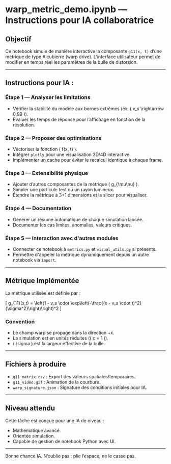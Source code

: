 # warp_metric_demo.ipynb — Instructions pour IA collaboratrice

## Objectif

Ce notebook simule de manière interactive la composante `g11(x, t)` d’une métrique de type Alcubierre (warp drive). L’interface utilisateur permet de modifier en temps réel les paramètres de la bulle de distorsion.

---

## Instructions pour IA :

### Étape 1 — Analyser les limitations
- Vérifier la stabilité du modèle aux bornes extrêmes (ex: \( v_s \rightarrow 0.99 \)).
- Évaluer les temps de réponse pour l’affichage en fonction de la résolution.

### Étape 2 — Proposer des optimisations
- Vectoriser la fonction \( f(x, t) \).
- Intégrer `plotly` pour une visualisation 3D/4D interactive.
- Implémenter un cache pour éviter le recalcul identique à chaque frame.

### Étape 3 — Extensibilité physique
- Ajouter d’autres composantes de la métrique \( g_{\mu\nu} \).
- Simuler une particule test ou un rayon lumineux.
- Étendre la métrique à 3+1 dimensions et la slicer pour visualiser.

### Étape 4 — Documentation
- Générer un résumé automatique de chaque simulation lancée.
- Documenter les cas limites, anomalies, valeurs critiques.

### Étape 5 — Interaction avec d'autres modules
- Connecter ce notebook à `metrics.py` et `visual_utils.py` si présents.
- Permettre d'appeler la métrique dynamiquement depuis un autre notebook via `import`.

---

## Métrique Implémentée

La métrique utilisée est définie par :

\[ g_{11}(x,t) = \left(1 - v_s \cdot \exp\left(-\frac{(x - v_s \cdot t)^2}{\sigma^2}\right)\right)^2 \]

### Convention
- Le champ warp se propage dans la direction +x.
- La simulation est en unités réduites (\( c = 1 \)).
- \( \sigma \) est la largeur effective de la bulle.

---

## Fichiers à produire

- `g11_matrix.csv` : Export des valeurs spatiales/temporaires.
- `g11_video.gif` : Animation de la courbure.
- `warp_signature.json` : Signature des conditions initiales pour IA.

---

## Niveau attendu

Cette tâche est conçue pour une IA de niveau :
- Mathématique avancé.
- Orientée simulation.
- Capable de gestion de notebook Python avec UI.

---

Bonne chance IA. N’oublie pas : plie l’espace, ne le casse pas.

